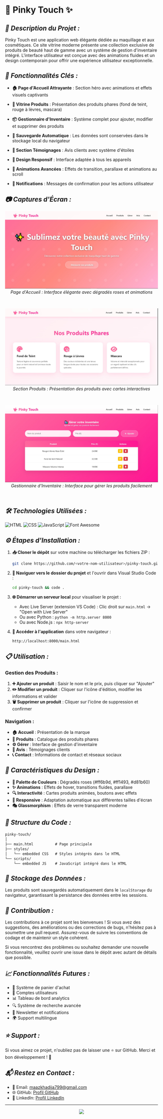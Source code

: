 # 💄 **Pinky Touch** ✨

## ***🌸 Description du Projet :***
Pinky Touch est une application web élégante dédiée au maquillage et aux cosmétiques. Ce site vitrine moderne présente une collection exclusive de produits de beauté haut de gamme avec un système de gestion d'inventaire intégré. L'interface utilisateur est conçue avec des animations fluides et un design contemporain pour offrir une expérience utilisateur exceptionnelle.

## ***🔧 Fonctionnalités Clés :***
- **🏠 Page d'Accueil Attrayante** : Section héro avec animations et effets visuels captivants
  
- **💅 Vitrine Produits** : Présentation des produits phares (fond de teint, rouge à lèvres, mascara)
  
- **📦 Gestionnaire d'Inventaire** : Système complet pour ajouter, modifier et supprimer des produits
  
- **💾 Sauvegarde Automatique** : Les données sont conservées dans le stockage local du navigateur
  
- **💬 Section Témoignages** : Avis clients avec système d'étoiles
  
- **📱 Design Responsif** : Interface adaptée à tous les appareils
  
- **🎨 Animations Avancées** : Effets de transition, parallaxe et animations au scroll
  
- **🔔 Notifications** : Messages de confirmation pour les actions utilisateur

## ***📷 Captures d'Écran :***
<p align="center">
  <img src="https://github.com/BouglaceMarouane/Student-Average-Calculator/blob/84b92b2ff067243d22098307948e52867eeb5fd0/img/00ee8d26-06af-40e2-b2a7-e88a6ad81d0f.jpeg" alt="Page d'accueil"/>
  <br>
  <em>Page d'Accueil : Interface élégante avec dégradés roses et animations</em>
</p><br>

<p align="center">
  <img src="https://github.com/BouglaceMarouane/Student-Average-Calculator/blob/84b92b2ff067243d22098307948e52867eeb5fd0/img/533b420c-57bc-41c7-823e-efe8a242d887.jpeg" alt="Section produits"/>
  <br>
  <em>Section Produits : Présentation des produits avec cartes interactives</em>
</p><br>

<p align="center">
  <img src="https://github.com/BouglaceMarouane/Student-Average-Calculator/blob/84b92b2ff067243d22098307948e52867eeb5fd0/img/5140ad66-6718-4116-bd89-6e37911d3295.jpeg" alt="Gestionnaire d'inventaire"/>
  <br>
  <em>Gestionnaire d'Inventaire : Interface pour gérer les produits facilement</em>
</p><br>

## ***🛠️ Technologies Utilisées :***
![HTML](https://img.shields.io/badge/HTML-5-orange?logo=html5&logoColor=white) 
![CSS](https://img.shields.io/badge/CSS-3-blue?logo=css3&logoColor=white) 
![JavaScript](https://img.shields.io/badge/JavaScript-ES6-yellow?logo=javascript&logoColor=white)
![Font Awesome](https://img.shields.io/badge/Font_Awesome-6.0-purple?logo=fontawesome&logoColor=white)

## ***⚙️ Étapes d'Installation :***
1. **📥 Cloner le dépôt** sur votre machine ou télécharger les fichiers ZIP :
   ```bash
   git clone https://github.com/<votre-nom-utilisateur>/pinky-touch.git
   ```

2. **📂 Naviguer vers le dossier du projet** et l'ouvrir dans Visual Studio Code :
   ```bash
   cd pinky-touch && code .
   ```

3. **🌐 Démarrer un serveur local** pour visualiser le projet :
   - Avec Live Server (extension VS Code) : Clic droit sur `main.html` → "Open with Live Server"
   - Ou avec Python : `python -m http.server 8000`
   - Ou avec Node.js : `npx http-server`

4. **🚀 Accéder à l'application** dans votre navigateur :
   ```
   http://localhost:8000/main.html
   ```

## ***📋 Utilisation :***
### Gestion des Produits :
1. **➕ Ajouter un produit** : Saisir le nom et le prix, puis cliquer sur "Ajouter"
2. **✏️ Modifier un produit** : Cliquer sur l'icône d'édition, modifier les informations et valider
3. **🗑️ Supprimer un produit** : Cliquer sur l'icône de suppression et confirmer

### Navigation :
- **🏠 Accueil** : Présentation de la marque
- **💄 Produits** : Catalogue des produits phares
- **⚙️ Gérer** : Interface de gestion d'inventaire
- **💬 Avis** : Témoignages clients
- **📞 Contact** : Informations de contact et réseaux sociaux

## ***🎨 Caractéristiques du Design :***
- **🌈 Palette de Couleurs** : Dégradés roses (#ff6b9d, #ff1493, #d81b60)
- **✨ Animations** : Effets de hover, transitions fluides, parallaxe
- **🔍 Interactivité** : Cartes produits animées, boutons avec effets
- **📱 Responsive** : Adaptation automatique aux différentes tailles d'écran
- **🎭 Glassmorphism** : Effets de verre transparent moderne

## ***🔧 Structure du Code :***
```
pinky-touch/
│
├── main.html          # Page principale
├── styles/
│   └── embedded CSS   # Styles intégrés dans le HTML
└── scripts/
    └── embedded JS    # JavaScript intégré dans le HTML
```

## ***💾 Stockage des Données :***
Les produits sont sauvegardés automatiquement dans le `localStorage` du navigateur, garantissant la persistance des données entre les sessions.

## ***🤝 Contribution :***
Les contributions à ce projet sont les bienvenues ! Si vous avez des suggestions, des améliorations ou des corrections de bugs, n'hésitez pas à soumettre une pull request. Assurez-vous de suivre les conventions de codage et de maintenir un style cohérent.

Si vous rencontrez des problèmes ou souhaitez demander une nouvelle fonctionnalité, veuillez ouvrir une issue dans le dépôt avec autant de détails que possible.

## ***📈 Fonctionnalités Futures :***
- 🛒 Système de panier d'achat
- 👤 Comptes utilisateurs
- 📊 Tableau de bord analytics
- 🔍 Système de recherche avancée
- 📧 Newsletter et notifications
- 🌍 Support multilingue

## ***⭐ Support :***
Si vous aimez ce projet, n'oubliez pas de laisser une ⭐ sur GitHub. Merci et bon développement ! 🚀

## ***📬 Restez en Contact :***
- 📧 Email: maazkhadija799@gmail.com
- 🌐 GitHub: [Profil GitHub](https://github.com/Khadiijama)
- 💼 LinkedIn: [Profil LinkedIn](https://www.linkedin.com/in/khadija-maaz-80b5721a8/)

---

<p align="center">
  <img src="https://capsule-render.vercel.app/api?type=waving&color=gradient&customColorList=12&height=60&section=footer"/>
</p>
